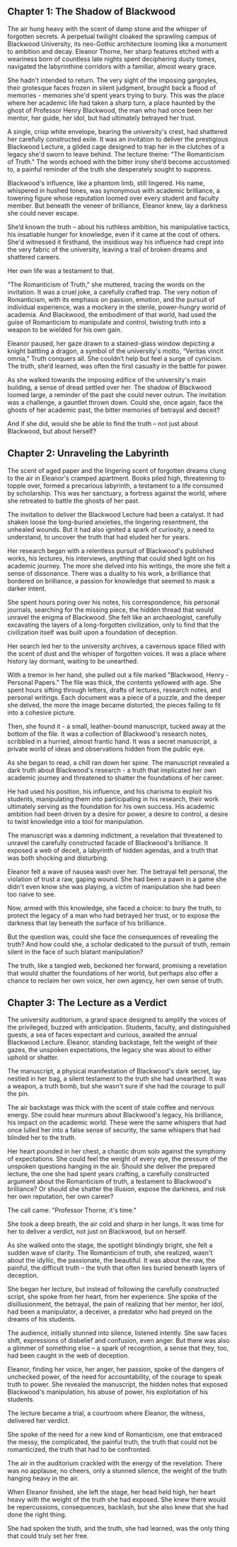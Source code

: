 ## Chapter 1: The Shadow of Blackwood

The air hung heavy with the scent of damp stone and the whisper of forgotten secrets. A perpetual twilight cloaked the sprawling campus of Blackwood University, its neo-Gothic architecture looming like a monument to ambition and decay. Eleanor Thorne, her sharp features etched with a weariness born of countless late nights spent deciphering dusty tomes, navigated the labyrinthine corridors with a familiar, almost weary grace.  

She hadn't intended to return. The very sight of the imposing gargoyles, their grotesque faces frozen in silent judgment, brought back a flood of memories - memories she'd spent years trying to bury. This was the place where her academic life had taken a sharp turn, a place haunted by the ghost of Professor Henry Blackwood, the man who had once been her mentor, her guide, her idol, but had ultimately betrayed her trust.

A single, crisp white envelope, bearing the university's crest, had shattered her carefully constructed exile. It was an invitation to deliver the prestigious Blackwood Lecture, a gilded cage designed to trap her in the clutches of a legacy she'd sworn to leave behind. The lecture theme: "The Romanticism of Truth."  The words echoed with the bitter irony she’d become accustomed to, a painful reminder of the truth she desperately sought to suppress.

Blackwood's influence, like a phantom limb, still lingered. His name, whispered in hushed tones, was synonymous with academic brilliance, a towering figure whose reputation loomed over every student and faculty member. But beneath the veneer of brilliance, Eleanor knew, lay a darkness she could never escape.

She’d known the truth – about his ruthless ambition, his manipulative tactics, his insatiable hunger for knowledge, even if it came at the cost of others. She'd witnessed it firsthand, the insidious way his influence had crept into the very fabric of the university, leaving a trail of broken dreams and shattered careers. 

Her own life was a testament to that.

"The Romanticism of Truth," she muttered, tracing the words on the invitation.  It was a cruel joke, a carefully crafted trap.  The very notion of Romanticism, with its emphasis on passion, emotion, and the pursuit of individual experience, was a mockery in the sterile, power-hungry world of academia.  And Blackwood, the embodiment of that world, had used the guise of Romanticism to manipulate and control, twisting truth into a weapon to be wielded for his own gain.

Eleanor paused, her gaze drawn to a stained-glass window depicting a knight battling a dragon, a symbol of the university's motto, “Veritas vincit omnia,” Truth conquers all.  She couldn’t help but feel a surge of cynicism.  The truth, she’d learned, was often the first casualty in the battle for power.

As she walked towards the imposing edifice of the university's main building, a sense of dread settled over her.  The shadow of Blackwood loomed large, a reminder of the past she could never outrun.   The invitation was a challenge, a gauntlet thrown down.  Could she, once again, face the ghosts of her academic past, the bitter memories of betrayal and deceit?  

And if she did, would she be able to find the truth – not just about Blackwood, but about herself? 


## Chapter 2: Unraveling the Labyrinth

The scent of aged paper and the lingering scent of forgotten dreams clung to the air in Eleanor's cramped apartment. Books piled high, threatening to topple over, formed a precarious labyrinth, a testament to a life consumed by scholarship.  This was her sanctuary, a fortress against the world, where she retreated to battle the ghosts of her past.

The invitation to deliver the Blackwood Lecture had been a catalyst. It had shaken loose the long-buried anxieties, the lingering resentment, the unhealed wounds. But it had also ignited a spark of curiosity, a need to understand, to uncover the truth that had eluded her for years.

Her research began with a relentless pursuit of Blackwood's published works, his lectures, his interviews, anything that could shed light on his academic journey.  The more she delved into his writings, the more she felt a sense of dissonance.  There was a duality to his work, a brilliance that bordered on brilliance, a passion for knowledge that seemed to mask a darker intent.  

She spent hours poring over his notes, his correspondence, his personal journals, searching for the missing piece, the hidden thread that would unravel the enigma of Blackwood.  She felt like an archaeologist, carefully excavating the layers of a long-forgotten civilization, only to find that the civilization itself was built upon a foundation of deception.

Her search led her to the university archives, a cavernous space filled with the scent of dust and the whisper of forgotten voices.  It was a place where history lay dormant, waiting to be unearthed.  

With a tremor in her hand, she pulled out a file marked "Blackwood, Henry - Personal Papers."  The file was thick, the contents yellowed with age.  She spent hours sifting through letters, drafts of lectures, research notes, and personal writings.   Each document was a piece of a puzzle, and the deeper she delved, the more the image became distorted, the pieces failing to fit into a cohesive picture. 

Then, she found it - a small, leather-bound manuscript, tucked away at the bottom of the file.  It was a collection of Blackwood's research notes, scribbled in a hurried, almost frantic hand.  It was a secret manuscript, a private world of ideas and observations hidden from the public eye.  

As she began to read, a chill ran down her spine.  The manuscript revealed a dark truth about Blackwood's research - a truth that implicated her own academic journey and threatened to shatter the foundations of her career.  

He had used his position, his influence, and his charisma to exploit his students, manipulating them into participating in his research, their work ultimately serving as the foundation for his own success.   His academic ambition had been driven by a desire for power, a desire to control, a desire to twist knowledge into a tool for manipulation.

The manuscript was a damning indictment, a revelation that threatened to unravel the carefully constructed facade of Blackwood's brilliance.  It exposed a web of deceit, a labyrinth of hidden agendas, and a truth that was both shocking and disturbing.

Eleanor felt a wave of nausea wash over her.  The betrayal felt personal, the violation of trust a raw, gaping wound.   She had been a pawn in a game she didn't even know she was playing, a victim of manipulation she had been too naive to see. 

Now, armed with this knowledge, she faced a choice:  to bury the truth, to protect the legacy of a man who had betrayed her trust, or to expose the darkness that lay beneath the surface of his brilliance. 

But the question was, could she face the consequences of revealing the truth?  And how could she, a scholar dedicated to the pursuit of truth, remain silent in the face of such blatant manipulation? 

The truth, like a tangled web, beckoned her forward, promising a revelation that would shatter the foundations of her world, but perhaps also offer a chance to reclaim her own voice, her own agency, her own sense of truth. 


## Chapter 3: The Lecture as a Verdict

The university auditorium, a grand space designed to amplify the voices of the privileged, buzzed with anticipation. Students, faculty, and distinguished guests, a sea of faces expectant and curious, awaited the annual Blackwood Lecture. Eleanor, standing backstage, felt the weight of their gazes, the unspoken expectations, the legacy she was about to either uphold or shatter. 

The manuscript, a physical manifestation of Blackwood's dark secret, lay nestled in her bag, a silent testament to the truth she had unearthed.  It was a weapon, a truth bomb, but she wasn't sure if she had the courage to pull the pin.  

The air backstage was thick with the scent of stale coffee and nervous energy. She could hear murmurs about Blackwood's legacy, his brilliance, his impact on the academic world.  These were the same whispers that had once lulled her into a false sense of security, the same whispers that had blinded her to the truth.

Her heart pounded in her chest, a chaotic drum solo against the symphony of expectations.  She could feel the weight of every eye, the pressure of the unspoken questions hanging in the air.  Should she deliver the prepared lecture, the one she had spent years crafting, a carefully constructed argument about the Romanticism of truth, a testament to Blackwood's brilliance?  Or should she shatter the illusion, expose the darkness, and risk her own reputation, her own career?

The call came: "Professor Thorne, it's time."  

She took a deep breath, the air cold and sharp in her lungs.  It was time for her to deliver a verdict, not just on Blackwood, but on herself.

As she walked onto the stage, the spotlight blindingly bright, she felt a sudden wave of clarity.  The Romanticism of truth, she realized, wasn't about the idyllic, the passionate, the beautiful.  It was about the raw, the painful, the difficult truth – the truth that often lies buried beneath layers of deception. 

She began her lecture, but instead of following the carefully constructed script, she spoke from her heart, from her experience. She spoke of the disillusionment, the betrayal, the pain of realizing that her mentor, her idol, had been a manipulator, a deceiver, a predator who had preyed on the dreams of his students. 

The audience, initially stunned into silence, listened intently.  She saw faces shift, expressions of disbelief and confusion, even anger.  But there was also a glimmer of something else – a spark of recognition, a sense that they, too, had been caught in the web of deception.

Eleanor, finding her voice, her anger, her passion, spoke of the dangers of unchecked power, of the need for accountability, of the courage to speak truth to power.   She revealed the manuscript, the hidden notes that exposed Blackwood's manipulation, his abuse of power, his exploitation of his students. 

The lecture became a trial, a courtroom where Eleanor, the witness, delivered her verdict.  

She spoke of the need for a new kind of Romanticism, one that embraced the messy, the complicated, the painful truth, the truth that could not be romanticized, the truth that had to be confronted.

The air in the auditorium crackled with the energy of the revelation.  There was no applause, no cheers, only a stunned silence, the weight of the truth hanging heavy in the air.  

When Eleanor finished, she left the stage, her head held high, her heart heavy with the weight of the truth she had exposed.   She knew there would be repercussions, consequences, backlash, but she also knew that she had done the right thing. 

She had spoken the truth, and the truth, she had learned, was the only thing that could truly set her free. 
